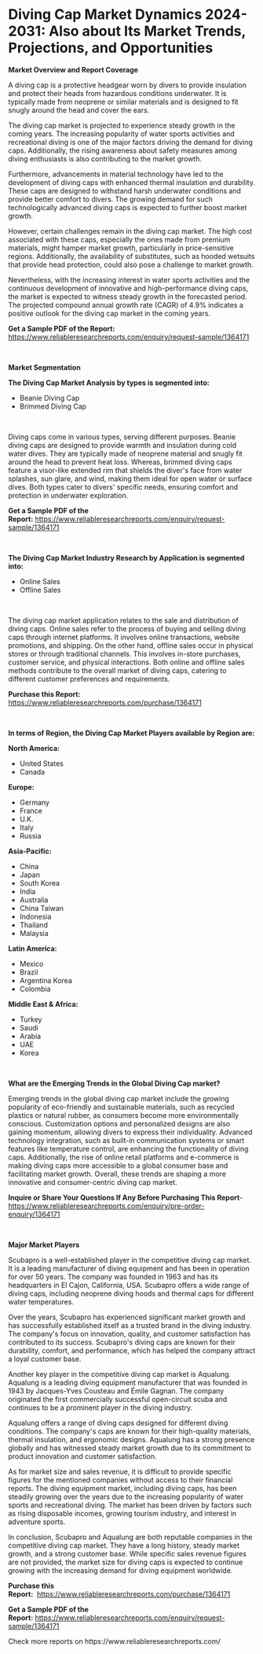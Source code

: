 <p><h1>Diving Cap Market Dynamics 2024-2031: Also about Its Market Trends, Projections, and Opportunities</h1></p><p><strong>Market Overview and Report Coverage</strong></p>
<p><p>A diving cap is a protective headgear worn by divers to provide insulation and protect their heads from hazardous conditions underwater. It is typically made from neoprene or similar materials and is designed to fit snugly around the head and cover the ears.</p><p>The diving cap market is projected to experience steady growth in the coming years. The increasing popularity of water sports activities and recreational diving is one of the major factors driving the demand for diving caps. Additionally, the rising awareness about safety measures among diving enthusiasts is also contributing to the market growth.</p><p>Furthermore, advancements in material technology have led to the development of diving caps with enhanced thermal insulation and durability. These caps are designed to withstand harsh underwater conditions and provide better comfort to divers. The growing demand for such technologically advanced diving caps is expected to further boost market growth.</p><p>However, certain challenges remain in the diving cap market. The high cost associated with these caps, especially the ones made from premium materials, might hamper market growth, particularly in price-sensitive regions. Additionally, the availability of substitutes, such as hooded wetsuits that provide head protection, could also pose a challenge to market growth.</p><p>Nevertheless, with the increasing interest in water sports activities and the continuous development of innovative and high-performance diving caps, the market is expected to witness steady growth in the forecasted period. The projected compound annual growth rate (CAGR) of 4.9% indicates a positive outlook for the diving cap market in the coming years.</p></p>
<p><strong>Get a Sample PDF of the Report:</strong> <a href="https://www.reliableresearchreports.com/enquiry/request-sample/1364171">https://www.reliableresearchreports.com/enquiry/request-sample/1364171</a></p>
<p>&nbsp;</p>
<p><strong>Market Segmentation</strong></p>
<p><strong>The Diving Cap Market Analysis by types is segmented into:</strong></p>
<p><ul><li>Beanie Diving Cap</li><li>Brimmed Diving Cap</li></ul></p>
<p>&nbsp;</p>
<p><p>Diving caps come in various types, serving different purposes. Beanie diving caps are designed to provide warmth and insulation during cold water dives. They are typically made of neoprene material and snugly fit around the head to prevent heat loss. Whereas, brimmed diving caps feature a visor-like extended rim that shields the diver's face from water splashes, sun glare, and wind, making them ideal for open water or surface dives. Both types cater to divers' specific needs, ensuring comfort and protection in underwater exploration.</p></p>
<p><strong>Get a Sample PDF of the Report:</strong>&nbsp;<a href="https://www.reliableresearchreports.com/enquiry/request-sample/1364171">https://www.reliableresearchreports.com/enquiry/request-sample/1364171</a></p>
<p>&nbsp;</p>
<p><strong>The Diving Cap Market Industry Research by Application is segmented into:</strong></p>
<p><ul><li>Online Sales</li><li>Offline Sales</li></ul></p>
<p>&nbsp;</p>
<p><p>The diving cap market application relates to the sale and distribution of diving caps. Online sales refer to the process of buying and selling diving caps through internet platforms. It involves online transactions, website promotions, and shipping. On the other hand, offline sales occur in physical stores or through traditional channels. This involves in-store purchases, customer service, and physical interactions. Both online and offline sales methods contribute to the overall market of diving caps, catering to different customer preferences and requirements.</p></p>
<p><strong>Purchase this Report:</strong>&nbsp; <a href="https://www.reliableresearchreports.com/purchase/1364171">https://www.reliableresearchreports.com/purchase/1364171</a></p>
<p>&nbsp;</p>
<p><strong>In terms of Region, the Diving Cap Market Players available by Region are:</strong></p>
<p>
    <p> <strong> North America: </strong>
        <ul>
            <li>United States</li>
            <li>Canada</li>
        </ul>
        </p> 
    <p> <strong> Europe: </strong>
        <ul>
            <li>Germany</li>
            <li>France</li>
            <li>U.K.</li>
            <li>Italy</li>
            <li>Russia</li>
        </ul>
        </p> 
    <p> <strong> Asia-Pacific: </strong>
        <ul>
            <li>China</li>
            <li>Japan</li>
            <li>South Korea</li>
            <li>India</li>
            <li>Australia</li>
            <li>China Taiwan</li>
            <li>Indonesia</li>
            <li>Thailand</li>
            <li>Malaysia</li>
        </ul>
        </p> 
    <p> <strong> Latin America: </strong>
        <ul>
            <li>Mexico</li>
            <li>Brazil</li>
            <li>Argentina Korea</li>
            <li>Colombia</li>
        </ul>
        </p> 
    <p> <strong> Middle East & Africa: </strong>
        <ul>
            <li>Turkey</li>
            <li>Saudi</li>
            <li>Arabia</li>
            <li>UAE</li>
            <li>Korea</li>
        </ul>
    </p>
    </p>
<p>&nbsp;</p>
<p><strong>What are the Emerging Trends in the Global Diving Cap market?</strong></p>
<p><p>Emerging trends in the global diving cap market include the growing popularity of eco-friendly and sustainable materials, such as recycled plastics or natural rubber, as consumers become more environmentally conscious. Customization options and personalized designs are also gaining momentum, allowing divers to express their individuality. Advanced technology integration, such as built-in communication systems or smart features like temperature control, are enhancing the functionality of diving caps. Additionally, the rise of online retail platforms and e-commerce is making diving caps more accessible to a global consumer base and facilitating market growth. Overall, these trends are shaping a more innovative and consumer-centric diving cap market.</p></p>
<p><strong>Inquire or Share Your Questions If Any Before Purchasing This Report</strong>- <a href="https://www.reliableresearchreports.com/enquiry/pre-order-enquiry/1364171">https://www.reliableresearchreports.com/enquiry/pre-order-enquiry/1364171</a></p>
<p>&nbsp;</p>
<p><strong>Major Market Players</strong></p>
<p><p>Scubapro is a well-established player in the competitive diving cap market. It is a leading manufacturer of diving equipment and has been in operation for over 50 years. The company was founded in 1963 and has its headquarters in El Cajon, California, USA. Scubapro offers a wide range of diving caps, including neoprene diving hoods and thermal caps for different water temperatures.</p><p>Over the years, Scubapro has experienced significant market growth and has successfully established itself as a trusted brand in the diving industry. The company's focus on innovation, quality, and customer satisfaction has contributed to its success. Scubapro's diving caps are known for their durability, comfort, and performance, which has helped the company attract a loyal customer base.</p><p>Another key player in the competitive diving cap market is Aqualung. Aqualung is a leading diving equipment manufacturer that was founded in 1943 by Jacques-Yves Cousteau and Émile Gagnan. The company originated the first commercially successful open-circuit scuba and continues to be a prominent player in the diving industry.</p><p>Aqualung offers a range of diving caps designed for different diving conditions. The company's caps are known for their high-quality materials, thermal insulation, and ergonomic designs. Aqualung has a strong presence globally and has witnessed steady market growth due to its commitment to product innovation and customer satisfaction.</p><p>As for market size and sales revenue, it is difficult to provide specific figures for the mentioned companies without access to their financial reports. The diving equipment market, including diving caps, has been steadily growing over the years due to the increasing popularity of water sports and recreational diving. The market has been driven by factors such as rising disposable incomes, growing tourism industry, and interest in adventure sports.</p><p>In conclusion, Scubapro and Aqualung are both reputable companies in the competitive diving cap market. They have a long history, steady market growth, and a strong customer base. While specific sales revenue figures are not provided, the market size for diving caps is expected to continue growing with the increasing demand for diving equipment worldwide.</p></p>
<p><strong>Purchase this Report:</strong>&nbsp;&nbsp;<a href="https://www.reliableresearchreports.com/purchase/1364171">https://www.reliableresearchreports.com/purchase/1364171</a></p>
<p></p>
<p><strong>Get a Sample PDF of the Report:</strong>&nbsp;<a href="https://www.reliableresearchreports.com/enquiry/request-sample/1364171">https://www.reliableresearchreports.com/enquiry/request-sample/1364171</a></p>
<p>Check more reports on https://www.reliableresearchreports.com/</p>